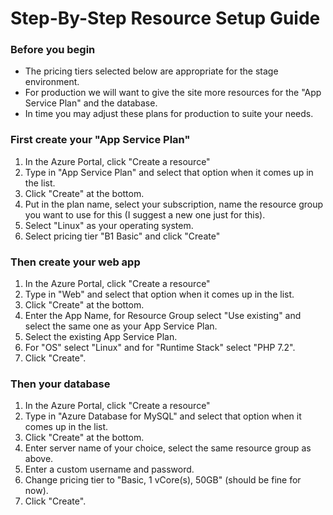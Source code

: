 # Step-By-Step Resource Setup Guide

### **Before you begin**

- The pricing tiers selected below are appropriate for the stage environment.
- For production we will want to give the site more resources for the "App Service Plan" and the database.
- In time you may adjust these plans for production to suite your needs.

### **First create your "App Service Plan"**

1. In the Azure Portal, click "Create a resource"
2. Type in "App Service Plan" and select that option when it comes up in the list.
3. Click "Create" at the bottom.
4. Put in the plan name, select your subscription, name the resource group you want to use for this (I suggest a new one just for this).
5. Select "Linux" as your operating system.
6. Select pricing tier "B1 Basic" and click "Create"

### **Then create your web app**

1. In the Azure Portal, click "Create a resource"
2. Type in "Web" and select that option when it comes up in the list.
3. Click "Create" at the bottom.
4. Enter the App Name, for Resource Group select "Use existing" and select the same one as your App Service Plan.
5. Select the existing App Service Plan.
6. For "OS" select "Linux" and for "Runtime Stack" select "PHP 7.2".
7. Click "Create".

### **Then your database**

1. In the Azure Portal, click "Create a resource"
2. Type in "Azure Database for MySQL" and select that option when it comes up in the list.
3. Click "Create" at the bottom.
4. Enter server name of your choice, select the same resource group as above.
5. Enter a custom username and password.
6. Change pricing tier to "Basic, 1 vCore(s), 50GB" (should be fine for now).
7. Click "Create".